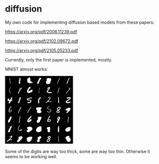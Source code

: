 # diffusion

My own code for implementing diffusion based models from these papers:

https://arxiv.org/pdf/2006.11239.pdf

https://arxiv.org/pdf/2102.09672.pdf

https://arxiv.org/pdf/2105.05233.pdf

Currently, only the first paper is implemented, mostly.

MNIST almost works:

![Example of generated MNIST at 76k steps](https://github.com/a-mcego/diffusion/blob/main/sess952304671_24576.png)

Some of the digits are way too thick, some are way too thin. Otherwise it seems to be working well.
